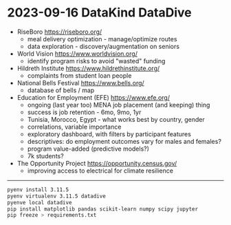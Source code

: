 # 2023-09-16 DataKind DataDive

 * RiseBoro https://riseboro.org/
     * meal delivery optimization - manage/optimize routes
     * data exploration - discovery/augmentation on seniors
 * World Vision https://www.worldvision.org/
     * identify program risks to avoid "wasted" funding
 * Hildreth Institute https://www.hildrethinstitute.org/
     * complaints from student loan people
 * National Bells Festival https://www.bells.org/
     * database of bells / map
 * Education for Employment (EFE) https://www.efe.org/
     * ongoing (last year too) MENA job placement (and keeping) thing
     * success is job retention - 6mo, 9mo, 1yr
     * Tunisia, Morocco, Egypt - what works best by country, gender
     * correlations, variable importance
     * exploratory dashboard, with filters by participant features
     * descriptives: do employment outcomes vary for males and females?
     * program value-added (predictive models?)
     * 7k students?
 * The Opportunity Project https://opportunity.census.gov/
     * improving access to electrical for climate resilience


---

```bash
pyenv install 3.11.5
pyenv virtualenv 3.11.5 datadive
pyenve local datadive
pip install matplotlib pandas scikit-learn numpy scipy jupyter
pip freeze > requirements.txt
```

